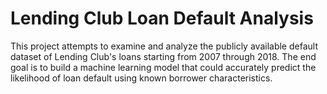 # Lending Club Loan Default Analysis
This project attempts to examine and analyze the publicly available default dataset of Lending Club's loans starting from 2007 through 2018. The end goal is to build a machine learning model that could accurately predict the likelihood of loan default using known borrower characteristics.
